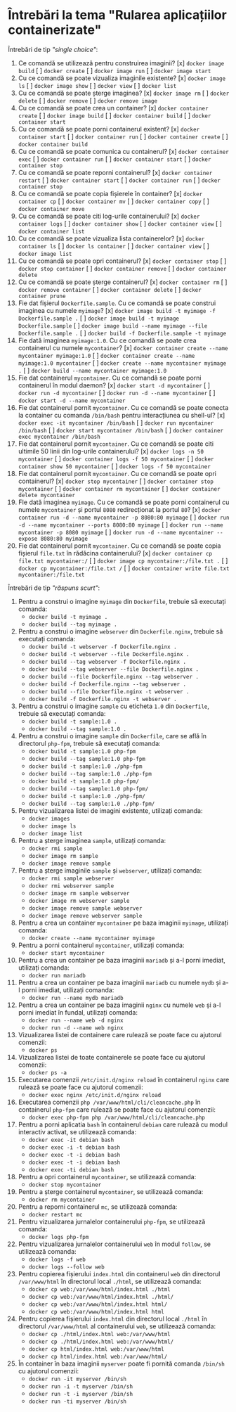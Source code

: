 # Întrebări la tema "Rularea aplicațiilor containerizate"

Întrebări de tip _"single choice"_:

1. Ce comandă se utilizează pentru construirea imaginii?
  [x] `docker image build`
  [ ] `docker create`
  [ ] `docker image run`
  [ ] `docker image start`
2. Cu ce comandă se poate vizualiza imaginile existente?
  [x] `docker image ls`
  [ ] `docker image show`
  [ ] `docker view`
  [ ] `docker list`
3. Cu ce comandă se poate șterge imaginea?
  [x] `docker image rm`
  [ ] `docker delete`
  [ ] `docker remove`
  [ ] `docker remove image`
4. Cu ce comandă se poate crea un container?
  [x] `docker container create`
  [ ] `docker image build`
  [ ] `docker container build`
  [ ] `docker container start`
5. Cu ce comandă se poate porni containerul existent?
  [x] `docker container start`
  [ ] `docker container run`
  [ ] `docker container create`
  [ ] `docker container build`
6. Cu ce comandă se poate comunica cu containerul?
  [x] `docker container exec`
  [ ] `docker container run`
  [ ] `docker container start`
  [ ] `docker container stop`
7. Cu ce comandă se poate reporni containerul?
  [x] `docker container restart`
  [ ] `docker container start`
  [ ] `docker container run`
  [ ] `docker container stop`
8. Cu ce comandă se poate copia fișierele în container?
  [x] `docker container cp`
  [ ] `docker container mv`
  [ ] `docker container copy`
  [ ] `docker container move`
9. Cu ce comandă se poate citi log-urile containerului?
  [x] `docker container logs`
  [ ] `docker container show`
  [ ] `docker container view`
  [ ] `docker container list`
10. Cu ce comandă se poate vizualiza lista containerelor?
  [x] `docker container ls`
  [ ] `docker ls container`
  [ ] `docker container view`
  [ ] `docker image list`
11. Cu ce comandă se poate opri containerul?
  [x] `docker container stop`
  [ ] `docker stop container`
  [ ] `docker container remove`
  [ ] `docker container delete`
12. Cu ce comandă se poate șterge containerul?
  [x] `docker container rm`
  [ ] `docker remove container`
  [ ] `docker container delete`
  [ ] `docker container prune`
13. Fie dat fișierul `Dockerfile.sample`. Cu ce comandă se poate construi imaginea cu numele `myimage`?
  [x] `docker image build -t myimage -f Dockerfile.sample .`
  [ ] `docker image build -t myimage Dockerfile.sample`
  [ ] `docker image build --name myimage --file Dockerfile.sample .`
  [ ] `docker build -f Dockerfile.sample -t myimage`
14. Fie dată imaginea `myimage:1.0`. Cu ce comandă se poate crea containerul cu numele `mycontainer`?
  [x] `docker container create --name mycontainer myimage:1.0`
  [ ] `docker container create --name myimage:1.0 mycontainer`
  [ ] `docker create --name mycontainer myimage .`
  [ ] `docker build --name mycontainer myimage:1.0`
15. Fie dat containerul `mycontainer`. Cu ce comandă se poate porni containerul în modul daemon?
  [x] `docker start -d mycontainer`
  [ ] `docker run -d mycontainer`
  [ ] `docker run -d --name mycontainer`
  [ ] `docker start -d --name mycontainer`
16. Fie dat containerul pornit `mycontainer`. Cu ce comandă se poate conecta la container cu comanda `/bin/bash` pentru interacțiunea cu shell-ul?
  [x] `docker exec -it mycontainer /bin/bash`
  [ ] `docker run mycontainer /bin/bash`
  [ ] `docker start mycontainer /bin/bash`
  [ ] `docker container exec mycontainer /bin/bash`
17. Fie dat containerul pornit `mycontainer`. Cu ce comandă se poate citi ultimile 50 linii din log-urile containerului?
  [x] `docker logs -n 50 mycontainer`
  [ ] `docker container logs -f 50 mycontainer`
  [ ] `docker container show 50 mycontainer`
  [ ] `docker logs -f 50 mycontainer`
18. Fie dat containerul pornit `mycontainer`. Cu ce comandă se poate opri containerul?
  [x] `docker stop mycontainer`
  [ ] `docker container stop mycontainer`
  [ ] `docker container rm mycontainer`
  [ ] `docker container delete mycontainer`
19. FIe dată imaginea `myimage`. Cu ce comandă se poate porni containerul cu numele `mycontainer` și portul `8080` redirecționat la portul `80`?
  [x] `docker container run -d --name mycontainer -p 8080:80 myimage`
  [ ] `docker run -d --name mycontainer --ports 8080:80 myimage`
  [ ] `docker run --name mycontainer -p 8080 myimage`
  [ ] `docker run -d --name mycontainer --expose 8080:80 myimage`
20. Fie dat containerul pornit `mycontainer`. Cu ce comandă se poate copia fișierul `file.txt` în rădăcina containerului?
  [x] `docker container cp file.txt mycontainer:/`
  [ ] `docker image cp mycontainer:/file.txt .`
  [ ] `docker cp mycontainer:/file.txt /`
  [ ] `docker container write file.txt mycontainer:/file.txt`

Întrebări de tip _"răspuns scurt"_:

1. Pentru a construi o imagine `myimage` din `Dockerfile`, trebuie să executați comanda:
   - `docker build -t myimage .`
   - `docker build --tag myimage .`
2. Pentru a construi o imagine `webserver` din `Dockerfile.nginx`, trebuie să executați comanda:
   - `docker build -t webserver -f Dockerfile.nginx .`
   - `docker build -t webserver --file Dockerfile.nginx .`
   - `docker build --tag webserver -f Dockerfile.nginx .`
   - `docker build --tag webserver --file Dockerfile.nginx .`
   - `docker build --file Dockerfile.nginx --tag webserver .`
   - `docker build -f Dockerfile.nginx --tag webserver .`
   - `docker build --file Dockerfile.nginx -t webserver .`
   - `docker build -f Dockerfile.nginx -t webserver .`
3. Pentru a construi o imagine `sample` cu eticheta `1.0` din `Dockerfile`, trebuie să executați comanda:
   - `docker build -t sample:1.0 .`
   - `docker build --tag sample:1.0 .`
4. Pentru a construi o imagine `sample` din `Dockerfile`, care se află în directorul `php-fpm`, trebuie să executați comanda:
   - `docker build -t sample:1.0 php-fpm`
   - `docker build --tag sample:1.0 php-fpm`
   - `docker build -t sample:1.0 ./php-fpm`
   - `docker build --tag sample:1.0 ./php-fpm`
   - `docker build -t sample:1.0 php-fpm/`
   - `docker build --tag sample:1.0 php-fpm/`
   - `docker build -t sample:1.0 ./php-fpm/`
   - `docker build --tag sample:1.0 ./php-fpm/`
5. Pentru vizualizarea listei de imagini existente, utilizați comanda:
   - `docker images`
   - `docker image ls`
   - `docker image list`
6. Pentru a șterge imaginea `sample`, utilizați comanda:
   - `docker rmi sample`
   - `docker image rm sample`
   - `docker image remove sample`
7. Pentru a șterge imaginile `sample` și `webserver`, utilizați comanda:
   - `docker rmi sample webserver`
   - `docker rmi webserver sample`
   - `docker image rm sample webserver`
   - `docker image rm webserver sample`
   - `docker image remove sample webserver`
   - `docker image remove webserver sample`
8. Pentru a crea un container `mycontainer` pe baza imaginii `myimage`, utilizați comanda:
   - `docker create --name mycontainer myimage`
9. Pentru a porni containerul `mycontainer`, utilizați comanda:
   - `docker start mycontainer`
10. Pentru a crea un container pe baza imaginii `mariadb` și a-l porni imediat, utilizați comanda:
    - `docker run mariadb`
11. Pentru a crea un container pe baza imaginii `mariadb` cu numele `mydb` și a-l porni imediat, utilizați comanda:
    - `docker run --name mydb mariadb`
12. Pentru a crea un container pe baza imaginii `nginx` cu numele `web` și a-l porni imediat în fundal, utilizați comanda:
    - `docker run --name web -d nginx`
    - `docker run -d --name web nginx`
13. Vizualizarea listei de containere care rulează se poate face cu ajutorul comenzii:
    - `docker ps`
14. Vizualizarea listei de toate containerele se poate face cu ajutorul comenzii:
    - `docker ps -a`
15. Executarea comenzii `/etc/init.d/nginx reload` în containerul `nginx` care rulează se poate face cu ajutorul comenzii:
    - `docker exec nginx /etc/init.d/nginx reload`
16. Executarea comenzii `php /var/www/html/cli/cleancache.php` în containerul `php-fpm` care rulează se poate face cu ajutorul comenzii:
    - `docker exec php-fpm php /var/www/html/cli/cleancache.php`
17. Pentru a porni aplicatia `bash` în containerul `debian` care rulează cu modul interactiv activat, se utilizează comanda:
    - `docker exec -it debian bash`
    - `docker exec -i -t debian bash`
    - `docker exec -t -i debian bash`
    - `docker exec -t -i debian bash`
    - `docker exec -ti debian bash`
18. Pentru a opri containerul `mycontainer`, se utilizează comanda:
    - `docker stop mycontainer`
19. Pentru a șterge containerul `mycontainer`, se utilizează comanda:
    - `docker rm mycontainer`
20. Pentru a reporni containerul `mc`, se utilizează comanda:
    - `docker restart mc`
21. Pentru vizualizarea jurnalelor containerului `php-fpm`, se utilizează comanda:
    - `docker logs php-fpm`
22. Pentru vizualizarea jurnalelor containerului `web` în modul `follow`, se utilizează comanda:
    - `docker logs -f web`
    - `docker logs --follow web`
23. Pentru copierea fișierului `index.html` din containerul `web` din directorul `/var/www/html` în directorul local `./html`, se utilizează comanda:
    - `docker cp web:/var/www/html/index.html ./html`
    - `docker cp web:/var/www/html/index.html ./html/`
    - `docker cp web:/var/www/html/index.html html/`
    - `docker cp web:/var/www/html/index.html html`
24. Pentru copierea fișierului `index.html` din directorul local `./html` în directorul `/var/www/html` al containerului `web`, se utilizează comanda:
    - `docker cp ./html/index.html web:/var/www/html`
    - `docker cp ./html/index.html web:/var/www/html/`
    - `docker cp html/index.html web:/var/www/html`
    - `docker cp html/index.html web:/var/www/html/`
25. În container în baza imaginii `myserver` poate fi pornită comanda `/bin/sh` cu ajutorul comenzii:
    - `docker run -it myserver /bin/sh`
    - `docker run -i -t myserver /bin/sh`
    - `docker run -t -i myserver /bin/sh`
    - `docker run -ti myserver /bin/sh`
